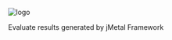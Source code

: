 
![logo](https://user-images.githubusercontent.com/114015/79176837-4bb3d380-7dcf-11ea-8144-9d0fd8d42a56.png)

Evaluate results generated by jMetal Framework
